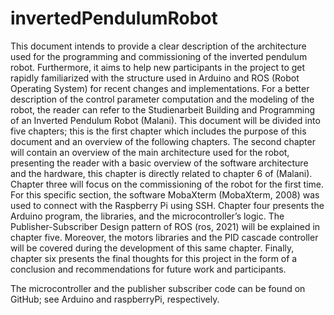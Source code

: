 # invertedPendulumRobot

This document intends to provide a clear description of the architecture used for the programming and commissioning of the inverted pendulum robot. Furthermore, it aims to help new participants in the project to get rapidly familiarized with the structure used in Arduino and ROS (Robot Operating System) for recent changes and implementations.
For a better description of the control parameter computation and the modeling of the robot, the reader can refer to the Studienarbeit Building and Programming of an Inverted Pendulum Robot (Malani).
This document will be divided into five chapters; this is the first chapter which includes the purpose of this document and an overview of the following chapters. The second chapter will contain an overview of the main architecture used for the robot, presenting the reader with a basic overview of the software architecture and the hardware, this chapter is directly related to chapter 6 of (Malani). Chapter three will focus on the commissioning of the robot for the first time. For this specific section, the software MobaXterm (MobaXterm, 2008) was used to connect with the Raspberry Pi using SSH. 
Chapter four presents the Arduino program, the libraries, and the microcontroller’s logic.
The Publisher-Subscriber Design pattern of ROS (ros, 2021) will be explained in chapter five. Moreover, the motors libraries and the PID cascade controller will be covered during the development of this same chapter.
Finally, chapter six presents the final thoughts for this project in the form of a conclusion and recommendations for future work and participants.

The microcontroller and the publisher subscriber code can be found on GitHub; see Arduino and raspberryPi, respectively.
